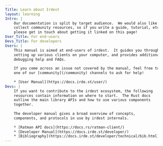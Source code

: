 ```yaml
---
Title: Learn about Irdest
layout: learning
Intro: |
    Our documentation is split by target audience.  We would also like to
    collect community resources, so if you write a guide, tutorial, etc
    please get in touch about getting it linked on this page!
User_Title: For end-users
Devs_Title: For developers
Users: |
    This manual is aimed at end-users of irdest.  It guides you through
    setting up various clients on your computer, and provides additional
    debugging help and FAQs.
    
    If you come across an issue not covered by the manual, feel free to join
    one of our [community](/community) channels to ask for help!
    
    * [User Manual](https://docs.irde.st/user/)
Devs: |
    If you want to contribute to the irdest ecosystem, the following
    resources contain information on where to start.  The Rust docs
    outline the main library APIs and how to use various components
    together.
    
    The developer manual gives a broad overview of concepts, 
    components, and protocols in use by irdest internals.
    
    * [Ratman API docs](https://docs.rs/ratman-client/)
    * [Developer Manual](https://docs.irde.st/developer/)
    * [Bibliography](https://docs.irde.st/developer/technical/bib.html)
---
```



